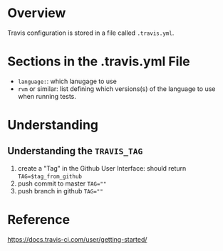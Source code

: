 # Overview

Travis configuration is stored in a file called `.travis.yml`.

# Sections in the .travis.yml File

- `language:`: which lanugage to use
- `rvm` or similar: list defining which versions(s) of the language to use when running tests.

# Understanding

## Understanding the `TRAVIS_TAG`

1. create a "Tag" in the Github User Interface: should return `TAG=$tag_from_github`
2. push commit to master `TAG=""`
3. push branch in github `TAG=""`

# Reference

https://docs.travis-ci.com/user/getting-started/
